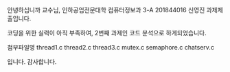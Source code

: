 안녕하십니까 교수님, 인하공업전문대학 컴퓨터정보과 3-A 201844016 신영진 과제제출입니다.

코딩을 위한 실력이 아직 부족하여, 2번째 과제인 코드 분석으로 하게되었습니다.

첨부파일명
thread1.c
thread2.c
thread3.c
mutex.c
semaphore.c
chatserv.c

입니다. 감사합니다.
